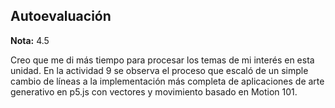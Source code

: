 ## Autoevaluación
**Nota:** 4.5

Creo que me di más tiempo para procesar los temas de mi interés en esta unidad. En la actividad 9 se observa el proceso que escaló de un simple cambio de líneas a la implementación más completa de aplicaciones de arte generativo en p5.js con vectores y movimiento basado en Motion 101.
